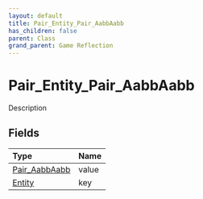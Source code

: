 ```yaml
---
layout: default
title: Pair_Entity_Pair_AabbAabb
has_children: false
parent: Class
grand_parent: Game Reflection
---
```

# Pair_Entity_Pair_AabbAabb
Description 

## Fields

| Type | Name |
|:-------------|:--------------|
| [Pair_AabbAabb](/docs/game-reflection/classes/pair__aabb_aabb) | value |
| [Entity](/docs/game-reflection/classes/entity) | key |

